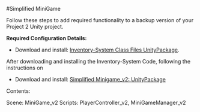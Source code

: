 #Simplified MiniGame

Follow these steps to add required functionality to a backup version of your Project 2 Unity project.

**Required Configuration Details:**

- Download and install: [Inventory-System Class Files UnityPackage](https://utdallas.box.com/v/InventorySystem-Code).

After downloading and installing the Inventory-System Code, following the instructions on

- Download and install: [Simplified Minigame_v2: UnityPackage](https://utdallas.box.com/v/miniGame-v2-Proj3-startAsset) 

Contents: 

Scene: MiniGame_v2
Scripts:  PlayerController_v2, MiniGameManager_v2

